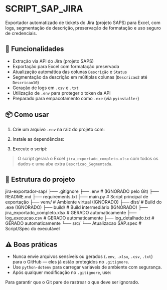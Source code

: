 # SCRIPT_SAP_JIRA

Exportador automatizado de tickets do Jira (projeto SAPS) para Excel, com logs, segmentação de descrição, preservação de formatação e uso seguro de credenciais.

## 🚀 Funcionalidades
- Extração via API do Jira (projeto SAPS)
- Exportação para Excel com formatação preservada
- Atualização automática das colunas `Descrição` e `Status`
- Segmentação da descrição em múltiplas colunas (`Descricao2` até `Descricao10`)
- Geração de logs em `.csv` e `.txt`
- Utilização de `.env` para proteger o token da API
- Preparado para empacotamento como `.exe` (via `pyinstaller`)

## 📦 Como usar
1. Crie um arquivo `.env` na raiz do projeto com:


2. Instale as dependências:


3. Execute o script:

> O script gerará o Excel `jira_exportado_completo.xlsx` com todos os dados e uma aba extra `Descricao_Segmentada`.

## 📁 Estrutura do projeto
jira-exportador-sap/
├── .gitignore
├── .env # (IGNORADO pelo Git)
├── README.md
├── requirements.txt
├── main.py # Script principal de exportação
├── venv/ # Ambiente virtual (IGNORADO)
├── dist/ # Build do .exe (IGNORADO)
├── build/ # Build intermediário (IGNORADO)
├── jira_exportado_completo.xlsx # GERADO automaticamente
├── log_execucao.csv # GERADO automaticamente
├── log_detalhado.txt # GERADO automaticamente
└── src/
└── Atualizacao SAP.spec # Script/Spec do executável


## ⚠️ Boas práticas
- Nunca envie arquivos sensíveis ou gerados (`.env`, `.xlsx`, `.csv`, `.txt`) para o GitHub — eles já estão protegidos no `.gitignore`.
- Use `python-dotenv` para carregar variáveis de ambiente com segurança.
- Após qualquer modificação no `.gitignore`, use:


Para garantir que o Git pare de rastrear o que deve ser ignorado.



